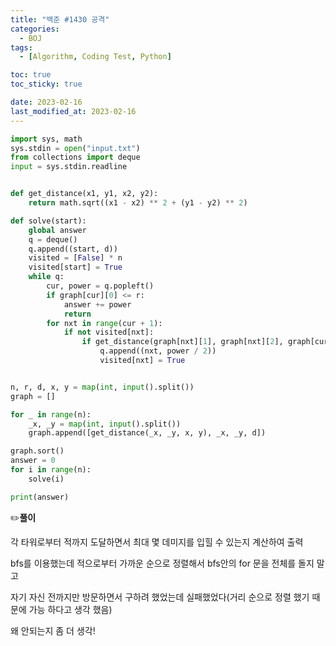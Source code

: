 ```yaml
---
title: "백준 #1430 공격"
categories:
  - BOJ
tags:
  - [Algorithm, Coding Test, Python]

toc: true
toc_sticky: true

date: 2023-02-16
last_modified_at: 2023-02-16
---
```


```python
import sys, math
sys.stdin = open("input.txt")
from collections import deque
input = sys.stdin.readline


def get_distance(x1, y1, x2, y2):
    return math.sqrt((x1 - x2) ** 2 + (y1 - y2) ** 2)

def solve(start):
    global answer
    q = deque()
    q.append((start, d))
    visited = [False] * n
    visited[start] = True
    while q:
        cur, power = q.popleft()
        if graph[cur][0] <= r:
            answer += power
            return
        for nxt in range(cur + 1):
            if not visited[nxt]:
                if get_distance(graph[nxt][1], graph[nxt][2], graph[cur][1], graph[cur][2]) <= r:
                    q.append((nxt, power / 2))
                    visited[nxt] = True


n, r, d, x, y = map(int, input().split())
graph = []

for _ in range(n):
    _x, _y = map(int, input().split())
    graph.append([get_distance(_x, _y, x, y), _x, _y, d])

graph.sort()
answer = 0
for i in range(n):
    solve(i)

print(answer)
```



:pencil2:**풀이**

각 타워로부터 적까지 도달하면서 최대 몇 데미지를 입힐 수 있는지 계산하여 출력

bfs를 이용했는데 적으로부터 가까운 순으로 정렬해서 bfs안의 for 문을 전체를 돌지 말고 

자기 자신 전까지만 방문하면서 구하려 했었는데 실패했었다(거리 순으로 정렬 했기 때문에 가능 하다고 생각 했음)

왜 안되는지 좀 더 생각!







